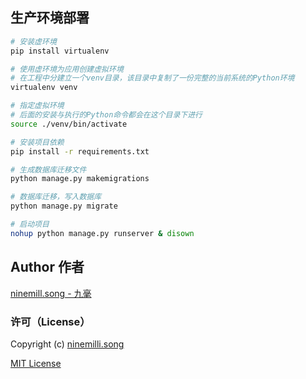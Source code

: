 
## 生产环境部署

```bash
# 安装虚环境
pip install virtualenv

# 使用虚环境为应用创建虚拟环境
# 在工程中分建立一个venv目录，该目录中复制了一份完整的当前系统的Python环境
virtualenv venv

# 指定虚拟环境
# 后面的安装与执行的Python命令都会在这个目录下进行
source ./venv/bin/activate

# 安装项目依赖
pip install -r requirements.txt

# 生成数据库迁移文件
python manage.py makemigrations

# 数据库迁移，写入数据库
python manage.py migrate

# 启动项目
nohup python manage.py runserver & disown
```


## Author 作者

[ninemill.song - 九毫](https://github.com/ninemilli-song)

### 许可（License）

Copyright (c) [ninemilli.song](https://github.com/ninemilli-song)

[MIT License][MIT]

[MIT]: ./LICENSE "Mit License"
